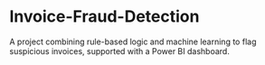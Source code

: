 # Invoice-Fraud-Detection
A project combining rule-based logic and machine learning to flag suspicious invoices, supported with a Power BI dashboard.
